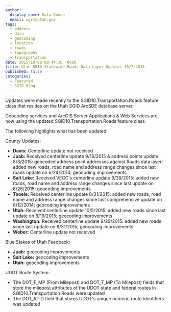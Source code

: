 ```yaml
---
author:
  display_name: Data Queen
  email: ugrc@utah.gov
tags:
  - address
  - data
  - geocoding
  - location
  - roads
  - topography
  - transportation
date: 2015-10-08 08:44:38 -0600
title: Utah SGID Statewide Roads Data Layer Updates 10/7/2015
published: false
categories:
  - Featured
  - SGID Blog
---
```

Updates were made recently to the SGID10.Transportation.Roads feature class that resides on the Utah SGID ArcSDE database server.

Geocoding services and ArcGIS Server Applications & Web Services are now using the updated SGID10.Transportation.Roads feature class.

The following highlights what has been updated:

County Updates:

- **Davis:** Centerline update not received
- **Juab:** Received centerline update 9/16/2015 & address points update 8/3/2015: geocoded address point addresses against Roads data layer: added new roads, road name and address range changes since last roads update on 6/24/2014; geocoding improvements
- **Salt Lake:** Received VECC's centerline update 9/28/2015: added new roads, road name and address range changes since last update on 8/26/2015; geocoding improvements
- **Tooele:** Received centerline update 8/31/2015: added new roads, road name and address range changes since last comprehensive update on 8/12/2014; geocoding improvements
- **Utah:** Received centerline update 10/5/2015: added new roads since last update on 8/19/2015; geocoding improvements
- **Washington:** Received centerline update 9/29/2015: added new roads since last update on 8/31/2015; geocoding improvements
- **Weber:** Centerline update not received

Blue Stakes of Utah Feedback:

- **Juab:** geocoding improvements
- **Salt Lake:** geocoding improvements
- **Utah:** geocoding improvements

UDOT Route System:

- The DOT\_F\_MP (From Milepost) and DOT\_T\_MP (To Milepost) fields that store the milepost attributes of the UDOT state and federal routes in SGID10.Transportation.Roads were updated
- The DOT_RTID field that stores UDOT's unique numeric route identifiers was updated
